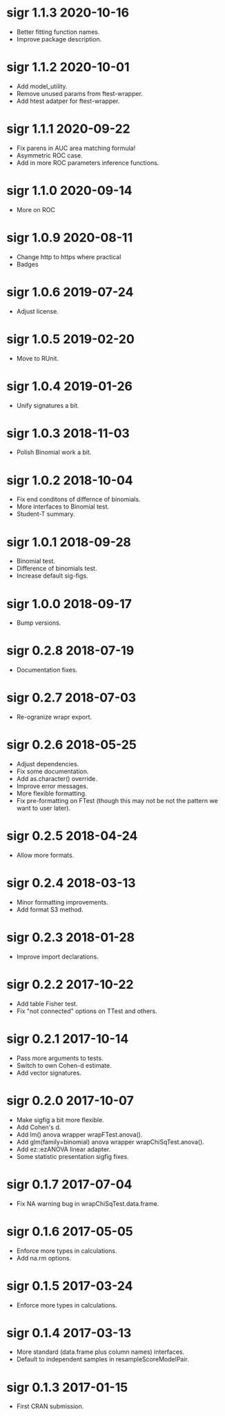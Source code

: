 
# sigr 1.1.3 2020-10-16

  * Better fitting function names.
  * Improve package description.

# sigr 1.1.2 2020-10-01

  * Add model_utility.
  * Remove unused params from ftest-wrapper.
  * Add htest adatper for ftest-wrapper.

# sigr 1.1.1 2020-09-22

  * Fix parens in AUC area matching formula!
  * Asymmetric ROC case.
  * Add in more ROC parameters inference functions.

# sigr 1.1.0 2020-09-14
 
 * More on ROC

# sigr 1.0.9 2020-08-11

 * Change http to https where practical
 * Badges

# sigr 1.0.6 2019-07-24

 * Adjust license.

# sigr 1.0.5 2019-02-20

 * Move to RUnit.

# sigr 1.0.4 2019-01-26

 * Unify signatures a bit.

# sigr 1.0.3 2018-11-03

 * Polish Binomial work a bit.

# sigr 1.0.2 2018-10-04

 * Fix end conditons of differnce of binomials.
 * More interfaces to Binomial test.
 * Student-T summary.
 
# sigr 1.0.1 2018-09-28

 * Binomial test.
 * Difference of binomials test.
 * Increase default sig-figs.

# sigr 1.0.0 2018-09-17

 * Bump versions.
 
# sigr 0.2.8 2018-07-19

 * Documentation fixes.
 
# sigr 0.2.7 2018-07-03

 * Re-ogranize wrapr export.

# sigr 0.2.6 2018-05-25

 * Adjust dependencies.
 * Fix some documentation.
 * Add as.character() override.
 * Improve error messages.
 * More flexible formatting.
 * Fix pre-formatting on FTest (though this may not be not the pattern we want to user later).

# sigr 0.2.5 2018-04-24

 * Allow more formats.

# sigr 0.2.4 2018-03-13

 * Minor formatting improvements.
 * Add format S3 method.

# sigr 0.2.3 2018-01-28

 * Improve import declarations.

# sigr 0.2.2 2017-10-22

 * Add table Fisher test.
 * Fix "not connected" options on TTest and others.

# sigr 0.2.1 2017-10-14

 * Pass more arguments to tests.
 * Switch to own Cohen-d estimate.
 * Add vector signatures.

# sigr 0.2.0 2017-10-07

 * Make sigfig a bit more flexible.
 * Add Cohen's d.
 * Add lm() anova wrapper wrapFTest.anova().
 * Add glm(family=binomial) anova wrapper wrapChiSqTest.anova().
 * Add ez::ezANOVA linear adapter.
 * Some statistic presentation sigfig fixes.

# sigr 0.1.7 2017-07-04

 * Fix NA warning bug in wrapChiSqTest.data.frame.

# sigr 0.1.6 2017-05-05

 * Enforce more types in calculations.
 * Add na.rm options.
 
# sigr 0.1.5 2017-03-24

 * Enforce more types in calculations.

# sigr 0.1.4 2017-03-13

 * More standard (data.frame plus column names) interfaces.
 * Default to independent samples in resampleScoreModelPair.

# sigr 0.1.3 2017-01-15

 * First CRAN submission.
